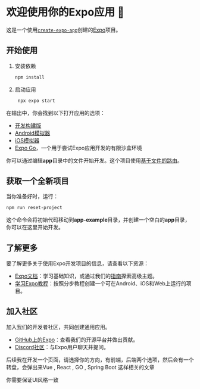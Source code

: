 # 欢迎使用你的Expo应用 👋

这是一个使用[`create-expo-app`](https://www.npmjs.com/package/create-expo-app)创建的[Expo](https://expo.dev)项目。

## 开始使用

1. 安装依赖

   ```bash
   npm install
   ```

2. 启动应用

   ```bash
    npx expo start
   ```

在输出中，你会找到以下打开应用的选项：

- [开发构建版](https://docs.expo.dev/develop/development-builds/introduction/)
- [Android模拟器](https://docs.expo.dev/workflow/android-studio-emulator/)
- [iOS模拟器](https://docs.expo.dev/workflow/ios-simulator/)
- [Expo Go](https://expo.dev/go)，一个用于尝试Expo应用开发的有限沙盒环境

你可以通过编辑**app**目录中的文件开始开发。这个项目使用[基于文件的路由](https://docs.expo.dev/router/introduction)。

## 获取一个全新项目

当你准备好时，运行：

```bash
npm run reset-project
```

这个命令会将初始代码移动到**app-example**目录，并创建一个空白的**app**目录，你可以在这里开始开发。

## 了解更多

要了解更多关于使用Expo开发项目的信息，请查看以下资源：

- [Expo文档](https://docs.expo.dev/)：学习基础知识，或通过我们的[指南](https://docs.expo.dev/guides)探索高级主题。
- [学习Expo教程](https://docs.expo.dev/tutorial/introduction/)：按照分步教程创建一个可在Android、iOS和Web上运行的项目。

## 加入社区

加入我们的开发者社区，共同创建通用应用。

- [GitHub上的Expo](https://github.com/expo/expo)：查看我们的开源平台并做出贡献。
- [Discord社区](https://chat.expo.dev)：与Expo用户聊天并提问。


后续我在开发一个页面，请选择你的方向，有前端，后端两个选项，然后会有一个转盘，会弹出来Vue , React , GO , Spring Boot 这样相关的文章

你需要保证UI风格一致